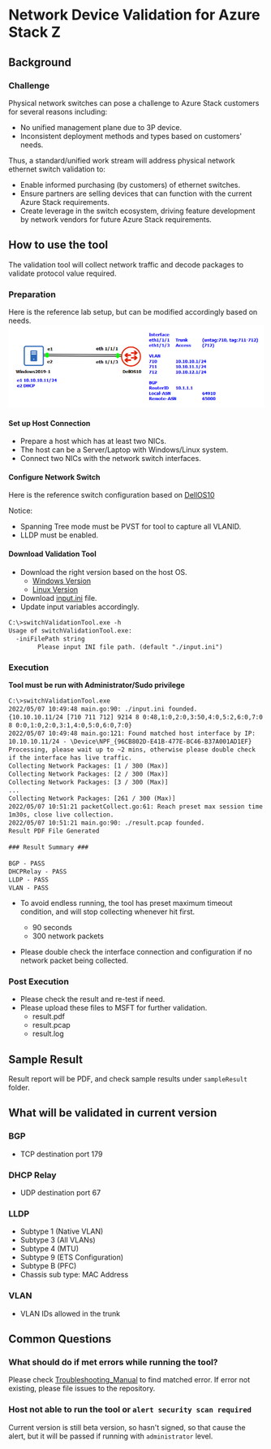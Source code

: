 # Network Device Validation for Azure Stack Z

## Background

### Challenge

Physical network switches can pose a challenge to Azure Stack customers for several reasons including:

- No unified management plane due to 3P device.
- Inconsistent deployment methods and types based on customers' needs.

Thus, a standard/unified work stream will address physical network ethernet switch validation to:

- Enable informed purchasing (by customers) of ethernet switches.
- Ensure partners are selling devices that can function with the current Azure Stack requirements.
- Create leverage in the switch ecosystem, driving feature development by network vendors for future Azure Stack requirements.

## How to use the tool

The validation tool will collect network traffic and decode packages to validate protocol value required.

### Preparation

Here is the reference lab setup, but can be modified accordingly based on needs.
![Reference Lab Setup](./images/switchValidationLab01.png)

#### Set up Host Connection

- Prepare a host which has at least two NICs.
- The host can be a Server/Laptop with Windows/Linux system.
- Connect two NICs with the network switch interfaces.

#### Configure Network Switch

Here is the reference switch configuration based on [DellOS10](./switchReferenceConfig/Dell_OS10.conf)

Notice:

- Spanning Tree mode must be PVST for tool to capture all VLANID.
- LLDP must be enabled.

#### Download Validation Tool

- Download the right version based on the host OS.
  - [Windows Version](./switchValidationTool.exe)
  - [Linux Version](./switchValidationTool)
- Download [input.ini](input.ini) file.
- Update input variables accordingly.

```
C:\>switchValidationTool.exe -h
Usage of switchValidationTool.exe:
  -iniFilePath string
        Please input INI file path. (default "./input.ini")
```

### Execution

**Tool must be run with Administrator/Sudo privilege**

```
C:\>switchValidationTool.exe
2022/05/07 10:49:48 main.go:90: ./input.ini founded.
{10.10.10.11/24 [710 711 712] 9214 8 0:48,1:0,2:0,3:50,4:0,5:2,6:0,7:0 8 0:0,1:0,2:0,3:1,4:0,5:0,6:0,7:0}
2022/05/07 10:49:48 main.go:121: Found matched host interface by IP: 10.10.10.11/24 - \Device\NPF_{96CB802D-E41B-477E-BC46-B37A001AD1EF}
Processing, please wait up to ~2 mins, otherwise please double check if the interface has live traffic.
Collecting Network Packages: [1 / 300 (Max)]
Collecting Network Packages: [2 / 300 (Max)]
Collecting Network Packages: [3 / 300 (Max)]
...
Collecting Network Packages: [261 / 300 (Max)]
2022/05/07 10:51:21 packetCollect.go:61: Reach preset max session time 1m30s, close live collection.
2022/05/07 10:51:21 main.go:90: ./result.pcap founded.
Result PDF File Generated

### Result Summary ###

BGP - PASS
DHCPRelay - PASS
LLDP - PASS
VLAN - PASS
```

- To avoid endless running, the tool has preset maximum timeout condition, and will stop collecting whenever hit first.

  - 90 seconds
  - 300 network packets

- Please double check the interface connection and configuration if no network packet being collected.

### Post Execution

- Please check the result and re-test if need.
- Please upload these files to MSFT for further validation.
  - result.pdf
  - result.pcap
  - result.log

## Sample Result

Result report will be PDF, and check sample results under `sampleResult` folder.

## What will be validated in current version

### BGP

- TCP destination port 179

### DHCP Relay

- UDP destination port 67

### LLDP

- Subtype 1 (Native VLAN)
- Subtype 3 (All VLANs)
- Subtype 4 (MTU)
- Subtype 9 (ETS Configuration)
- Subtype B (PFC)
- Chassis sub type: MAC Address

### VLAN

- VLAN IDs allowed in the trunk

## Common Questions

### What should do if met errors while running the tool?

Please check [Troubleshooting_Manual](./Troubleshooting_Manual.md) to find matched error. If error not existing, please file issues to the repository.

### Host not able to run the tool or `alert security scan required`

Current version is still beta version, so hasn't signed, so that cause the alert, but it will be passed if running with `administrator` level.
